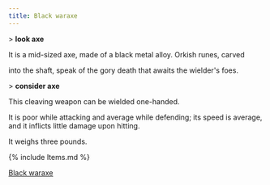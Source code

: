 ```yaml
---
title: Black waraxe
---
```


\> **look axe**

It is a mid-sized axe, made of a black metal alloy. Orkish runes, carved

into the shaft, speak of the gory death that awaits the wielder's foes.

\> **consider axe**

This cleaving weapon can be wielded one-handed.

It is poor while attacking and average while defending; its speed is
average, and it inflicts little damage upon hitting.

It weighs three pounds.

{% include Items.md %}

[Black waraxe](Category:_Cleaving_weapons "wikilink")